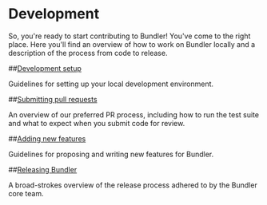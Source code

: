 # Development

So, you're ready to start contributing to Bundler! You've come to the right place. Here you'll find an overview of how to work on Bundler locally and a description of the process from code to release.

##[Development setup](development/SETUP.md)

Guidelines for setting up your local development environment.

##[Submitting pull requests](development/PULL_REQUESTS.md)

An overview of our preferred PR process, including how to run the test suite and what to expect when you submit code for review.

##[Adding new features](development/NEW_FEATURES.md)

Guidelines for proposing and writing new features for Bundler.

##[Releasing Bundler](development/RELEASING.md)

A broad-strokes overview of the release process adhered to by the Bundler core team.
